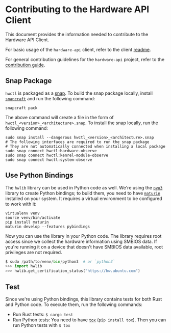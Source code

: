 # Contributing to the Hardware API Client

This document provides the information needed to contribute to the Hardware API
Client.

For basic usage of the `hardware-api` client, refer to the client
[readme](./README.md).

For general contribution guidelines for the `hardware-api` project,
refer to the [contribution guide](../CONTRIBUTING.md).

## Snap Package

`hwctl` is packaged as a [snap]. To build the snap package locally, install
[`snapcraft`][snapcraft] and run the following command:

```shell
snapcraft pack
```

The above command will create a file in the form of
`hwctl_<version>_<architecture>.snap`. To install the snap locally, run the
following command:

```shell
sudo snap install --dangerous hwctl_<version>_<architecture>.snap
# The following interfaces are required to run the snap package
# They are not automatically connected when installing a local package
sudo snap connect hwctl:hardware-observe
sudo snap connect hwctl:kenrel-module-observe
sudo snap connect hwctl:system-observe
```

## Use Python Bindings

The `hwlib` library can be used in Python code as well. We're using the
[`pyo3`][pyo3] library to create Python bindings; to build them, you need to
have [`maturin`][maturin] installed on your system. It requires a virtual
environment to be configured to work with it:

```shell
virtualenv venv
source venv/bin/activate
pip install maturin
maturin develop --features pybindings
```

Now you can use the library in your Python code. The library requires root
access since we collect the hardware information using SMBIOS data. If you're
running it on a device that doesn't have SMBIOS data available, root privileges
are not required.

```python
$ sudo /path/to/venv/bin/python3  # or `python3`
>>> import hwlib
>>> hwlib.get_certification_status("https://hw.ubuntu.com")
```

## Test

Since we're using Python bindings, this library contains tests for both Rust
and Python code. To execute them, run the following commands:

- Run Rust tests: `$ cargo test`
- Run Python tests: You need to have [`tox`][tox] (`pip install tox`). Then you
  can run Python tests with `$ tox`

[snap]: https://snapcraft.io/hwctl
[snapcraft]: https://github.com/canonical/snapcraft
[pyo3]: https://github.com/PyO3/pyo3
[maturin]: https://github.com/PyO3/maturin
[tox]: https://github.com/tox-dev/tox

